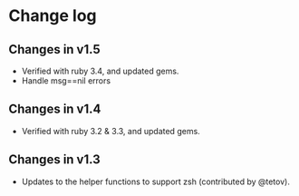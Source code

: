# Change log

## Changes in v1.5

* Verified with ruby 3.4, and updated gems.
* Handle msg==nil errors

## Changes in v1.4

* Verified with ruby 3.2 & 3.3, and updated gems.

## Changes in v1.3

* Updates to the helper functions to support zsh (contributed by @tetov).
